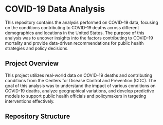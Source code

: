 # COVID-19 Data Analysis
This repository contains the analysis performed on COVID-19 data, focusing on the conditions contributing to COVID-19 deaths across different demographics and locations in the United States. The purpose of this analysis was to uncover insights into the factors contributing to COVID-19 mortality and provide data-driven recommendations for public health strategies and policy decisions.
## Project Overview
This project utilizes real-world data on COVID-19 deaths and contributing conditions from the Centers for Disease Control and Prevention (CDC). The goal of this analysis was to understand the impact of various conditions on COVID-19 deaths, analyze geographical variations, and develop predictive models to support public health officials and policymakers in targeting interventions effectively.
## Repository Structure
